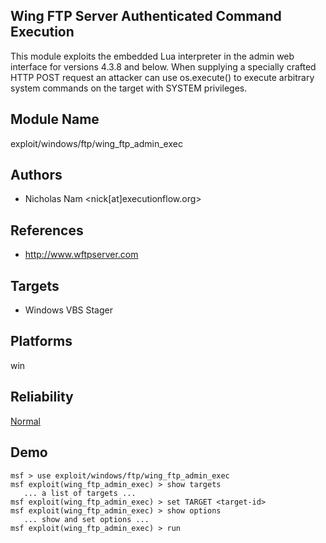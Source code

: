 ## Wing FTP Server Authenticated Command Execution

This module exploits the embedded Lua interpreter in the 
admin web interface for versions 4.3.8 and below. When 
supplying a specially crafted HTTP POST request an attacker 
can use os.execute() to execute arbitrary system commands on 
the target with SYSTEM privileges.


## Module Name
exploit/windows/ftp/wing_ftp_admin_exec

## Authors
* Nicholas Nam <nick[at]executionflow.org>


## References
* http://www.wftpserver.com



## Targets
* Windows VBS Stager


## Platforms
win

## Reliability
[Normal](https://github.com/rapid7/metasploit-framework/wiki/Exploit-Ranking)

## Demo

```
msf > use exploit/windows/ftp/wing_ftp_admin_exec
msf exploit(wing_ftp_admin_exec) > show targets
   ... a list of targets ...
msf exploit(wing_ftp_admin_exec) > set TARGET <target-id>
msf exploit(wing_ftp_admin_exec) > show options
   ... show and set options ...
msf exploit(wing_ftp_admin_exec) > run
```
    
    